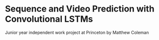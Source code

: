 # Sequence and Video Prediction with Convolutional LSTMs

Junior year independent work project at Princeton
by Matthew Coleman

